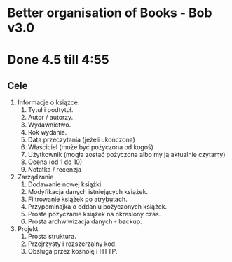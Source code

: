 # Better organisation of Books - Bob v3.0

# Done 4.5 till 4:55

## Cele
1. Informacje o książce:
    1. Tytuł i podtytuł.
    2. Autor / autorzy.
    3. Wydawnictwo.
    4. Rok wydania.
    5. Data przeczytania (jeżeli ukończona)
    6. Właściciel (może być pożyczona od kogoś)
    7. Użytkownik (mogła zostać pożyczona albo my ją aktualnie czytamy)
    8. Ocena (od 1 do 10)
    9. Notatka / recenzja
2. Zarządzanie
    1. Dodawanie nowej książki.
    2. Modyfikacja danych istniejących książek.
    3. Filtrowanie książek po atrybutach.
    4. Przypominajka o oddaniu pożyczonych książek. 
    5. Proste pożyczanie książek na określony czas.
    6. Prosta archwiwizacja danych - backup.
3. Projekt
    1. Prosta struktura.
    2. Przejrzysty i rozszerzalny kod.
    3. Obsługa przez kosnolę i HTTP.